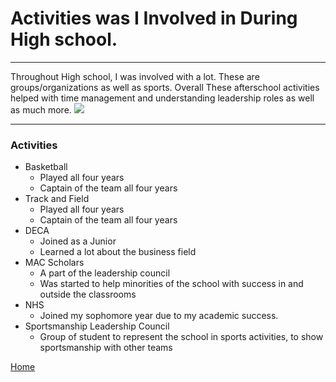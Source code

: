 # Activities was I Involved in During High school.

---
Throughout High school, I was involved with a lot. These are groups/organizations as well as sports. Overall These afterschool activities helped with time management and understanding leadership roles as well as much more.
![](./)

---
### Activities  
* Basketball
  * Played all four years
  * Captain of the team all four years
* Track and Field 
  * Played all four years
  * Captain of the team all four years
* DECA
  * Joined as a Junior
  * Learned a lot about the business field 
* MAC Scholars
  * A part of the leadership council
  * Was started to help minorities of the school with success in and outside the classrooms
* NHS 
  * Joined my sophomore year due to my academic success.
* Sportsmanship Leadership Council
  * Group of student to represent the school in sports activities, to show sportsmanship with other teams






[Home](./)
